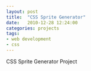```yaml
---
layout: post
title:  "CSS Sprite Generator"
date:   2010-12-28 12:24:00
categories: projects
tags:
- web development
- css
---
```


CSS Sprite Generator Project